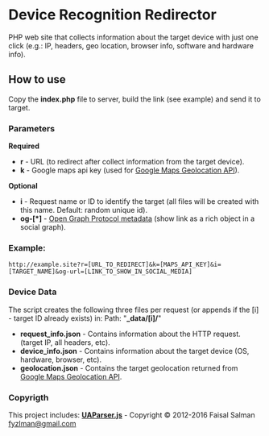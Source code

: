 # Device Recognition Redirector
PHP web site that collects information about the target device with just one click (e.g.: IP, headers, geo location, browser info, software and hardware info).
## How to use
Copy the **index.php** file to server, build the link (see example) and send it to target.

### Parameters
**Required**

* **r** - URL (to redirect after collect information from the target device).
* **k** - Google maps api key (used for [Google Maps Geolocation API](https://developers.google.com/maps/documentation/geolocation/intro)).

**Optional**

* **i** - Request name or ID to identify the target (all files will be created with this name. Default: random unique id).
* **og-[*]** - [Open Graph Protocol metadata](http://ogp.me) (show link as a rich object in a social graph).

### Example:
```
http://example.site?r=[URL_TO_REDIRECT]&k=[MAPS_API_KEY]&i=[TARGET_NAME]&og-url=[LINK_TO_SHOW_IN_SOCIAL_MEDIA]
```

### Device Data
The script creates the following three files per request (or appends if the [i] - target ID already exists) in:
Path: "**_data/[i]/**"

* **request_info.json** - Contains information about the HTTP request. (target IP, all headers, etc).
* **device_info.json** - Contains information about the target device (OS, hardware, browser, etc).
* **geolocation.json** - Contains the target geolocation returned from [Google Maps Geolocation API](https://developers.google.com/maps/documentation/geolocation/intro).

### Copyrigth
This project includes:
[**UAParser.js**](https://github.com/faisalman/ua-parser-js) - Copyright © 2012-2016 Faisal Salman <fyzlman@gmail.com>
